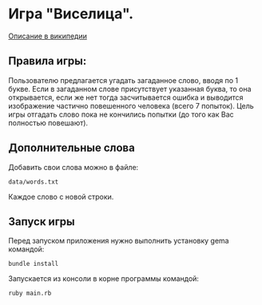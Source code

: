 # Игра "Виселица".
[Описание в википедии](https://ru.wikipedia.org/wiki/%D0%92%D0%B8%D1%81%D0%B5%D0%BB%D0%B8%D1%86%D0%B0_(%D0%B8%D0%B3%D1%80%D0%B0))

## Правила игры:
Пользователю предлагается угадать загаданное слово, вводя по 1 букве. 
Если в загаданном слове присутствует указанная буква, то она открывается, если же нет тогда засчитывается ошибка и выводится изображение 
частично повешенного человека (всего 7 попыток). Цель игры отгадать слово пока не кончились попытки (до того как Вас полностью повешают). 

## Дополнительные слова
Добавить свои слова можно в файле: 
```
data/words.txt
```
Каждое слово с новой строки.

## Запуск игры
Перед запуском приложения нужно выполнить установку gemа командой:
```
bundle install
```
Запускается из консоли в корне программы командой:
```
ruby main.rb
```
